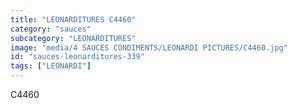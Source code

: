 ```yaml
---
title: "LEONARDITURES C4460"
category: "sauces"
subcategory: "LEONARDITURES"
image: "media/4 SAUCES CONDIMENTS/LEONARDI PICTURES/C4460.jpg"
id: "sauces-leonarditures-339"
tags: ["LEONARDI"]
---
```


C4460
